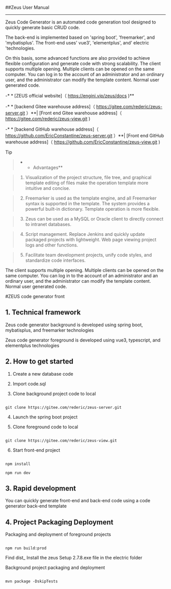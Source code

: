 ##Zeus User Manual

----------

Zeus Code Generator is an automated code generation tool designed to quickly generate basic CRUD code.



The back-end is implemented based on 'spring boot', 'freemarker', and 'mybatisplus'. The front-end uses' vue3', 'elementplus', and' electric 'technologies.



On this basis, some advanced functions are also provided to achieve flexible configuration and generate code with strong scalability. The client supports multiple opening. Multiple clients can be opened on the same computer. You can log in to the account of an administrator and an ordinary user, and the administrator can modify the template content. Normal user generated code.



-* * [ZEUS official website]（ https://engini.vip/zeus/docs )**

-* * [backend Gitee warehouse address]（ https://gitee.com/rederic/zeus-server.git ）**| [Front end Gitee warehouse address]（ https://gitee.com/rederic/zeus-view.git )

-* * [backend GitHub warehouse address]（ https://github.com/EricConstantine/zeus-server.git ）**| [Front end GitHub warehouse address]（ https://github.com/EricConstantine/zeus-view.git )



> [!TIP]

>* * Advantages**

> 1. Visualization of the project structure, file tree, and graphical template editing of files make the operation template more intuitive and concise.

> 2. Freemarker is used as the template engine, and all Freemarker syntax is supported in the template. The system provides a powerful built-in dictionary. Template operation is more flexible.

> 3. Zeus can be used as a MySQL or Oracle client to directly connect to intranet databases.

> 4. Script management. Replace Jenkins and quickly update packaged projects with lightweight. Web page viewing project logs and other functions.

> 5. Facilitate team development projects, unify code styles, and standardize code interfaces.



The client supports multiple opening. Multiple clients can be opened on the same computer. You can log in to the account of an administrator and an ordinary user, and the administrator can modify the template content. Normal user generated code.


#ZEUS code generator front



## 1. Technical framework



Zeus code generator background is developed using spring boot, mybatisplus, and freemarker technologies



Zeus code generator foreground is developed using vue3, typescript, and elementplus technologies



## 2. How to get started



1. Create a new database code



2. Import code.sql



3. Clone background project code to local



```

git clone https://gitee.com/rederic/zeus-server.git

```



4. Launch the spring boot project



5. Clone foreground code to local



```

git clone https://gitee.com/rederic/zeus-view.git

```



6. Start front-end project



```

npm install

npm run dev

```



## 3. Rapid development



You can quickly generate front-end and back-end code using a code generator back-end template



## 4. Project Packaging Deployment



Packaging and deployment of foreground projects



```

npm run build:prod

```



Find dist_ Install the zeus Setup 2.7.8.exe file in the electric folder



Background project packaging and deployment



```

mvn package -DskipTests

```
